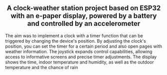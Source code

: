 
<h2 align="center">
 A clock-weather station project based on ESP32 with an e-paper display, powered by a battery and controlled by an accelerometer
</h2>

The aim was to implement a clock with a timer function that can be triggered by changing the device's position. By adjusting the clock's position, you can set the timer for a certain period and also open pages with weather information. The joystick expands control capabilities, allowing access to informative screens and precise timer adjustments. The display shows the time, indoor temperature and humidity, as well as the outdoor temperature and the chance of rain
